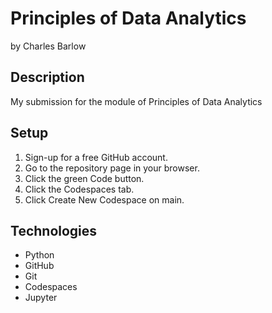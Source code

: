 # Principles of Data Analytics

by Charles Barlow

## Description

My submission for the module of Principles of Data Analytics

## Setup

1. Sign-up for a free GitHub account.
2. Go to the repository page in your browser.
3. Click the green Code button.
4. Click the Codespaces tab.
5. Click Create New Codespace on main.

## Technologies

- Python
- GitHub
- Git
- Codespaces
- Jupyter